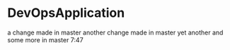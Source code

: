 # DevOpsApplication
a change made in master
another change made in master
yet another
and some more in master 7:47